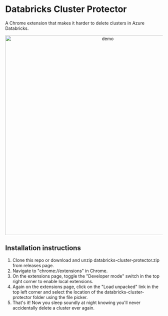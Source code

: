 # Databricks Cluster Protector

A Chrome extension that makes it harder to delete clusters in Azure Databricks.

<p align="center">
  <img alt="demo" src="./demo.gif" width="640">
</p>

## Installation instructions

1. Clone this repo or download and unzip databricks-cluster-protector.zip from releases page.
2. Navigate to "chrome://extensions" in Chrome.
3. On the extensions page, toggle the "Developer mode" switch in the top right corner to enable local extensions.
4. Again on the extensions page, click on the "Load unpacked" link in the top left corner and select the location of the databricks-cluster-protector folder using the file picker.
5. That's it! Now you sleep soundly at night knowing you'll never accidentally delete a cluster ever again.
